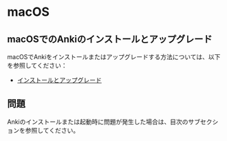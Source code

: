 # macOS

## macOSでのAnkiのインストールとアップグレード

macOSでAnkiをインストールまたはアップグレードする方法については、以下を参照してください：
- [インストールとアップグレード](installing.md)

## 問題

Ankiのインストールまたは起動時に問題が発生した場合は、目次のサブセクションを参照してください。